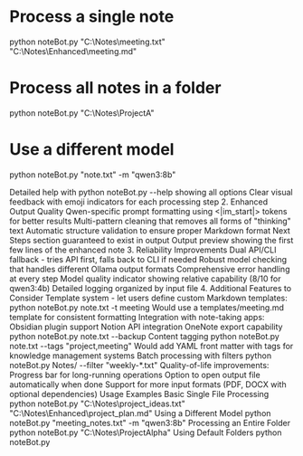 # Process a single note
python noteBot.py "C:\Notes\meeting.txt" "C:\Notes\Enhanced\meeting.md"

# Process all notes in a folder
python noteBot.py "C:\Notes\ProjectA"

# Use a different model
python noteBot.py "note.txt" -m "qwen3:8b"

Detailed help with python noteBot.py --help showing all options
Clear visual feedback with emoji indicators for each processing step
2. Enhanced Output Quality
Qwen-specific prompt formatting using <|im_start|> tokens for better results
Multi-pattern cleaning that removes all forms of "thinking" text
Automatic structure validation to ensure proper Markdown format
Next Steps section guaranteed to exist in output
Output preview showing the first few lines of the enhanced note
3. Reliability Improvements
Dual API/CLI fallback - tries API first, falls back to CLI if needed
Robust model checking that handles different Ollama output formats
Comprehensive error handling at every step
Model quality indicator showing relative capability (8/10 for qwen3:4b)
Detailed logging organized by input file
4. Additional Features to Consider
Template system - let users define custom Markdown templates:
    python noteBot.py note.txt -t meeting
Would use a templates/meeting.md template for consistent formatting
Integration with note-taking apps:
Obsidian plugin support
Notion API integration
OneNote export capability
    python noteBot.py note.txt --backup
Content tagging
    python noteBot.py note.txt --tags "project,meeting"
Would add YAML front matter with tags for knowledge management systems
Batch processing with filters
    python noteBot.py Notes/ --filter "weekly-*.txt"
Quality-of-life improvements:
Progress bar for long-running operations
Option to open output file automatically when done
Support for more input formats (PDF, DOCX with optional dependencies)
Usage Examples
Basic Single File Processing
    python noteBot.py "C:\Notes\project_ideas.txt" "C:\Notes\Enhanced\project_plan.md"
Using a Different Model
    python noteBot.py "meeting_notes.txt" -m "qwen3:8b"
Processing an Entire Folder
    python noteBot.py "C:\Notes\ProjectAlpha"
Using Default Folders
    python noteBot.py